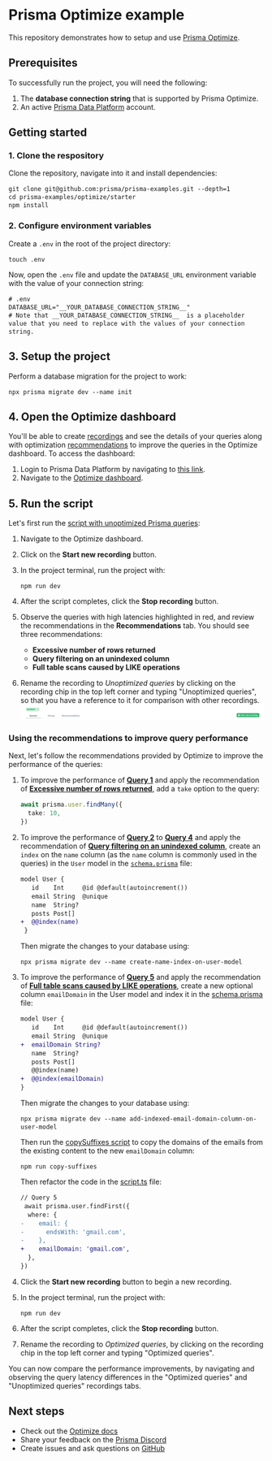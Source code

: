 # Prisma Optimize example

This repository demonstrates how to setup and use [Prisma Optimize](https://pris.ly/optimize).

## Prerequisites

To successfully run the project, you will need the following:

1. The **database connection string** that is supported by Prisma Optimize.
2. An active [Prisma Data Platform](https://pris.ly/pdp) account.

## Getting started

### 1. Clone the respository

Clone the repository, navigate into it and install dependencies:

```terminal
git clone git@github.com:prisma/prisma-examples.git --depth=1
cd prisma-examples/optimize/starter
npm install
```

### 2. Configure environment variables

Create a `.env` in the root of the project directory:

```terminal
touch .env
```

Now, open the `.env` file and update the `DATABASE_URL` environment variable with the value of your connection string:

```env
# .env
DATABASE_URL="__YOUR_DATABASE_CONNECTION_STRING__"
# Note that __YOUR_DATABASE_CONNECTION_STRING__  is a placeholder value that you need to replace with the values of your connection string.
```

## 3. Setup the project

Perform a database migration for the project to work:

```terminal
npx prisma migrate dev --name init
```


## 4. Open the Optimize dashboard

You'll be able to create [recordings](https://pris.ly/optimize-recordings) and see the details of your queries along with optimization [recommendations](https://pris.ly/optimize-recommendations) to improve the queries in the Optimize dashboard. To access the dashboard:

1. Login to Prisma Data Platform by navigating to [this link](https://pris.ly/pdp).
2. Navigate to the [Optimize dashboard](https://optimize.prisma.io/).

## 5. Run the script

Let's first run the [script with unoptimized Prisma queries](./script.ts):

1. Navigate to the Optimize dashboard.
2. Click on the **Start new recording** button.
3. In the project terminal, run the project with:

   ```terminal
   npm run dev
   ```

4. After the script completes, click the **Stop recording** button.
5. Observe the queries with high latencies highlighted in red, and review the recommendations in the **Recommendations** tab. You should see three recommendations:
   - **Excessive number of rows returned**
   - **Query filtering on an unindexed column**
   - **Full table scans caused by LIKE operations**
6. Rename the recording to _Unoptimized queries_ by clicking on the recording chip in the top left corner and typing "Unoptimized queries", so that you have a reference to it for comparison with other recordings.
   ![Rename recording](./images/edit-recording-name-chip.png)

### Using the recommendations to improve query performance

Next, let's follow the recommendations provided by Optimize to improve the performance of the queries:

1. To improve the performance of [**Query 1**](./script.ts) and apply the recommendation of [**Excessive number of rows returned**](https://pris.ly/optimize/r/execessive-rows), add a `take` option to the query:

   ```typescript
   await prisma.user.findMany({
     take: 10,
   })
   ```

2. To improve the performance of [**Query 2**](./script.ts) to [**Query 4**](./script.ts) and apply the recommendation of [**Query filtering on an unindexed column**](https://pris.ly/optimize/r/unindexed-column), create an `index` on the `name` column (as the `name` column is commonly used in the queries) in the `User` model in the [`schema.prisma`](./prisma/schema.prisma) file:

   ```diff
   model User {
      id    Int     @id @default(autoincrement())
      email String  @unique
      name  String?
      posts Post[]
   +  @@index(name)
    }
   ```

   Then migrate the changes to your database using:

   ```terminal
   npx prisma migrate dev --name create-name-index-on-user-model
   ```

3. To improve the performance of [**Query 5**](./script.ts) and apply the recommendation of [**Full table scans caused by LIKE operations**](https://pris.ly/optimize/r/full-table-scan), create a new optional column `emailDomain` in the User model and index it in the [schema.prisma](./prisma/schema.prisma) file:

   ```diff
   model User {
      id    Int     @id @default(autoincrement())
      email String  @unique
   +  emailDomain String?
      name  String?
      posts Post[]
      @@index(name)
   +  @@index(emailDomain)
   }
   ```

   Then migrate the changes to your database using:

   ```terminal
   npx prisma migrate dev --name add-indexed-email-domain-column-on-user-model
   ```

   Then run the [copySuffixes script](./copySuffixes.ts) to copy the domains of the emails from the existing content to the new `emailDomain` column:

   ```terminal
   npm run copy-suffixes
   ```

   Then refactor the code in the [script.ts](./script.ts) file:

   ```diff
   // Query 5
    await prisma.user.findFirst({
     where: {
   -    email: {
   -      endsWith: 'gmail.com',
   -    },
   +    emailDomain: 'gmail.com',
     },
   })
   ```

4. Click the **Start new recording** button to begin a new recording.
5. In the project terminal, run the project with:
   ```terminal
   npm run dev
   ```
6. After the script completes, click the **Stop recording** button.
7. Rename the recording to _Optimized queries_, by clicking on the recording chip in the top left corner and typing "Optimized queries".

You can now compare the performance improvements, by navigating and observing the query latency differences in the "Optimized queries" and "Unoptimized queries" recordings tabs.

## Next steps

- Check out the [Optimize docs](https://pris.ly/d/optimize)
- Share your feedback on the [Prisma Discord](https://pris.ly/discord/)
- Create issues and ask questions on [GitHub](https://github.com/prisma/prisma/)
